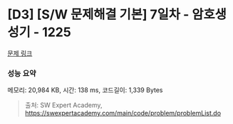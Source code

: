 # [D3] [S/W 문제해결 기본] 7일차 - 암호생성기 - 1225 

[문제 링크](https://swexpertacademy.com/main/code/problem/problemDetail.do?contestProbId=AV14uWl6AF0CFAYD) 

### 성능 요약

메모리: 20,984 KB, 시간: 138 ms, 코드길이: 1,339 Bytes



> 출처: SW Expert Academy, https://swexpertacademy.com/main/code/problem/problemList.do